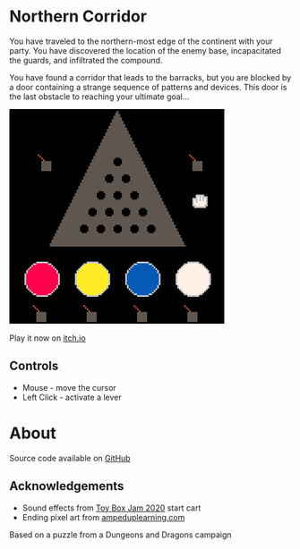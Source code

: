 # Northern Corridor
You have traveled to the northern-most edge of the continent with your party. You have discovered
the location of the enemy base, incapacitated the guards, and infiltrated the compound.

You have found a corridor that leads to the barracks, but you are blocked by a door containing a strange
sequence of patterns and devices. This door is the last obstacle to reaching your ultimate goal...


[![Gray triangular rune with levers on either side. Four orbs of different colors underneath with 4 corresponding levers.](images/cover.png)](https://caterpillargames.itch.io/northern-corridor)

Play it now on [itch.io](https://caterpillargames.itch.io/northern-corridor)


## Controls
* Mouse - move the cursor
* Left Click - activate a lever




# About


Source code available on [GitHub](https://github.com/CaterpillarGames/pico8-games/tree/master/carts/northern-corridor)


## Acknowledgements
* Sound effects from [Toy Box Jam 2020](https://itch.io/jam/toy-box-jam-2020) start cart
* Ending pixel art from [ampeduplearning.com](https://ampeduplearning.com/santa-christmas-long-division-with-remainders-pixel-art-mystery-picture-editable/)



Based on a puzzle from a Dungeons and Dragons campaign
